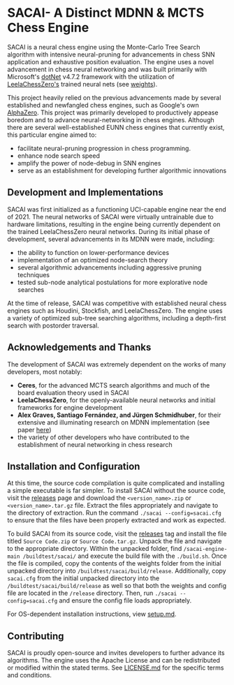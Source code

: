 # SACAI- A Distinct MDNN & MCTS Chess Engine
SACAI is a neural chess engine using the Monte-Carlo Tree Search algorithm with intensive neural-pruning for advancements in chess SNN application and exhaustive position evaluation. The engine uses a novel advancement in chess neural networking and was built primarily with Microsoft's [dotNet](https://dotnet.microsoft.com/en-us/download/dotnet-framework) v4.7.2 framework with the utilization of [LeelaChessZero's](https://github.com/LeelaChessZero/lc0) trained neural nets (see [weights](weights/)). 

This project heavily relied on the previous advancements made by several established and newfangled chess engines, such as Google's own [AlphaZero](https://deepmind.com/blog/article/alphazero-shedding-new-light-grand-games-chess-shogi-and-go). This project was primarily developed to productively appease boredom and to advance neural-networking in chess engines. Although there are several well-established EUNN chess engines that currently exist, this particular engine aimed to:
* facilitate neural-pruning progression in chess programming.
* enhance node search speed
* amplify the power of node-debug in SNN engines
* serve as an establishment for developing further algorithmic innovations

## Development and Implementations
SACAI was first initialized as a functioning UCI-capable engine near the end of 2021. The neural networks of SACAI were virtually untrainable due to hardware limitations, resulting in the engine being currently dependent on the trained LeelaChessZero neural networks. During its initial phase of development, several advancements in its MDNN were made, including:
* the ability to function on lower-performance devices
* implementation of an optimized node-search theory
* several algorithmic advancements including aggressive pruning techniques
* tested sub-node analytical postulations for more explorative node searches

At the time of release, SACAI was competitive with established neural chess engines such as Houdini, Stockfish, and LeelaChessZero. The engine uses a variety of optimized sub-tree searching algorithms, including a depth-first search with postorder traversal.

## Acknowledgements and Thanks
The development of SACAI was extremely dependent on the works of many developers, most notably:
* **Ceres**, for the advanced MCTS search algorithms and much of the board evaluation theory used in SACAI
* **LeelaChessZero**, for the openly-available neural networks and initial frameworks for engine development
* **Alex Graves, Santiago Fernández, and Jürgen Schmidhuber**, for their extensive and illuminating research on MDNN implementation (see paper [here](https://people.idsia.ch/~juergen/icann_2007.pdf))
* the variety of other developers who have contributed to the establishment of neural networking in chess research

## Installation and Configuration
At this time, the source code compilation is quite complicated and installing a simple executable is far simpler. To install SACAI without the source code, visit the [releases](https://github.com/sanchit-sehgal/sacai-engine/releases/tag/latest) page and download the `<version_name>.zip` or `<version_name>.tar.gz` file. Extract the files appropriately and navigate to the directory of extraction. Run the command `./sacai --config=sacai.cfg` to ensure that the files have been properly extracted and work as expected.

To build SACAI from its source code, visit the [releases](https://github.com/sanchit-sehgal/sacai-engine/releases/tag/latest) tag and install the file titled `Source Code.zip` or `Source Code.tar.gz`. Unpack the file and navigate to the appropriate directory. Within the unpacked folder, find `/sacai-engine-main /buildtest/sacai/` and execute the build file with the `./build.sh`. Once the file is compiled, copy the contents of the weights folder from the initial unpacked directory into `/buildtest/sacai/build/release`. Additionally, copy `sacai.cfg` from the initial unpacked directory into the `/buildtest/sacai/build/release` as well so that both the weights and config file are located in the `/release` directory. Then, run `./sacai --config=sacai.cfg` and ensure the config file loads appropriately.

For OS-dependent installation instructions, view [setup.md](setup.md).

## Contributing
SACAI is proudly open-source and invites developers to further advance its algorithms. The engine uses the Apache License and can be redistributed or modified within the stated terms. See [LICENSE.md](LICENSE.md) for the specific terms and conditions.
